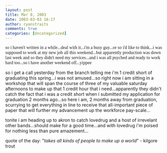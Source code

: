 ```yaml
---
layout: post
title: Mar 8, 2003
date: 2003-03-03 16:17
author: ryanstraits
comments: true
categories: [Uncategorized]
---
```

<span style="font-family:Verdana;">so i haven't written in a while...deal with it...i'm a busy guy...or so i'd like to think...i was supposed to work at my new job all this weekend...but apparently production was down last week and so they didn't need my services...and i was all psyched and ready to work hard too...so i have another weekend off...yippee</span>

so i get a call yesterday from the branch telling me i'm 1 credit short of graduating this spring...i was not amused...so right now i am sitting in a workshop that will span the course of three of my valuable saturday afternoons to make up that 1 credit hour that i need...apparently they didn't catch the fact that i was a credit short when i submitted my application for graduation 2 months ago...so here i am, 2 months away from graduation, scurrying to get everything in line to receive that all-important piece of paper that will further my advancement up the workforce pay-scale...

tonite i am heading up to akron to catch lovedrug and a host of irrevelant other bands...should make for a good time...and with lovedrug i'm poised for nothing less than pure amazement...

quote of the day:
"<em>takes all kinds of people to make up a world</em>" - kilgore trout

&nbsp;
